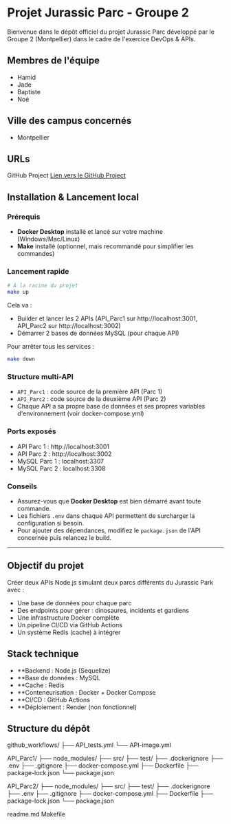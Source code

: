 # Projet Jurassic Parc - Groupe 2

Bienvenue dans le dépôt officiel du projet Jurassic Parc développé par le Groupe 2 (Montpellier) dans le cadre de l'exercice DevOps & APIs.

##  Membres de l'équipe

- Hamid
- Jade
- Baptiste
- Noé

## Ville des campus concernés

- Montpellier


##  URLs

GitHub Project     [Lien vers le GitHub Project](https://github.com/Koruji/Groupe_2-Jurassic_Parc_API)  



##  Installation & Lancement local

### Prérequis
- **Docker Desktop** installé et lancé sur votre machine (Windows/Mac/Linux)
- **Make** installé (optionnel, mais recommandé pour simplifier les commandes)

### Lancement rapide

```bash
# À la racine du projet
make up
```
Cela va :
- Builder et lancer les 2 APIs (API_Parc1 sur http://localhost:3001, API_Parc2 sur http://localhost:3002)
- Démarrer 2 bases de données MySQL (pour chaque API)

Pour arrêter tous les services :
```bash
make down
```

### Structure multi-API
- `API_Parc1` : code source de la première API (Parc 1)
- `API_Parc2` : code source de la deuxième API (Parc 2)
- Chaque API a sa propre base de données et ses propres variables d'environnement (voir docker-compose.yml)

### Ports exposés
- API Parc 1 : http://localhost:3001
- API Parc 2 : http://localhost:3002
- MySQL Parc 1 : localhost:3307
- MySQL Parc 2 : localhost:3308

### Conseils
- Assurez-vous que **Docker Desktop** est bien démarré avant toute commande.
- Les fichiers `.env` dans chaque API permettent de surcharger la configuration si besoin.
- Pour ajouter des dépendances, modifiez le `package.json` de l'API concernée puis relancez le build.

---


##  Objectif du projet

Créer deux APIs Node.js simulant deux parcs différents du Jurassic Park avec :

- Une base de données pour chaque parc
- Des endpoints pour gérer : dinosaures, incidents et gardiens
- Une infrastructure Docker complète 
- Un pipeline CI/CD via GitHub Actions
- Un système Redis (cache) à intégrer


##  Stack technique

- **Backend : Node.js (Sequelize)
- **Base de données : MySQL
- **Cache : Redis
- **Conteneurisation : Docker + Docker Compose
- **CI/CD : GitHub Actions
- **Déploiement : Render (non fonctionnel)


##  Structure du dépôt
github_workflows/
├── API_tests.yml
└── API-image.yml

API_Parc1/
├── node_modules/
├── src/
├── test/
├── .dockerignore
├── .env
├── .gitignore
├── docker-compose.yml
├── Dockerfile
├── package-lock.json
└── package.json

API_Parc2/
├── node_modules/
├── src/
├── test/
├── .dockerignore
├── .env
├── .gitignore
├── docker-compose.yml
├── Dockerfile
├── package-lock.json
└── package.json

readme.md
Makefile



